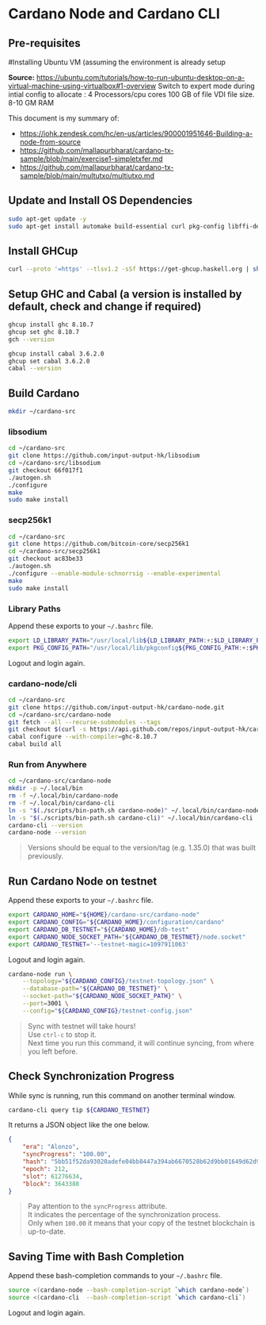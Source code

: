 # Cardano Node and Cardano CLI

## Pre-requisites

#Installing Ubuntu VM (assuming the environment is already setup

**Source:** https://ubuntu.com/tutorials/how-to-run-ubuntu-desktop-on-a-virtual-machine-using-virtualbox#1-overview
Switch to expert mode during intial config to allocate : 4 Processors/cpu cores
100 GB of file VDI file size.
8-10 GM RAM

This document is my summary of:  
- https://iohk.zendesk.com/hc/en-us/articles/900001951646-Building-a-node-from-source  
- https://github.com/mallapurbharat/cardano-tx-sample/blob/main/exercise1-simpletxfer.md  
- https://github.com/mallapurbharat/cardano-tx-sample/blob/main/multutxo/multiutxo.md  
## Update and Install OS Dependencies
```bash
sudo apt-get update -y
sudo apt-get install automake build-essential curl pkg-config libffi-dev libgmp-dev libssl-dev libtinfo-dev libsystemd-dev zlib1g-dev make g++ tmux git jq wget libncursesw5 libtool autoconf
```
## Install GHCup
```bash
curl --proto '=https' --tlsv1.2 -sSf https://get-ghcup.haskell.org | sh
```
## Setup GHC and Cabal (a version is installed by default, check and change if required)
```bash
ghcup install ghc 8.10.7
ghcup set ghc 8.10.7
gch --version
```
```bash
ghcup install cabal 3.6.2.0
ghcup set cabal 3.6.2.0
cabal --version
```
## Build Cardano
```bash
mkdir ~/cardano-src
```
### libsodium
```bash
cd ~/cardano-src
git clone https://github.com/input-output-hk/libsodium 
cd ~/cardano-src/libsodium 
git checkout 66f017f1 
./autogen.sh
./configure 
make 
sudo make install
```
### secp256k1
```bash
cd ~/cardano-src
git clone https://github.com/bitcoin-core/secp256k1
cd ~/cardano-src/secp256k1
git checkout ac83be33
./autogen.sh
./configure --enable-module-schnorrsig --enable-experimental
make
sudo make install
```
### Library Paths
Append these exports to your `~/.bashrc` file.  
```bash
export LD_LIBRARY_PATH="/usr/local/lib${LD_LIBRARY_PATH:+:$LD_LIBRARY_PATH}"
export PKG_CONFIG_PATH="/usr/local/lib/pkgconfig${PKG_CONFIG_PATH:+:$PKG_CONFIG_PATH}"
```
Logout and login again.  
### cardano-node/cli
```bash
cd ~/cardano-src
git clone https://github.com/input-output-hk/cardano-node.git
cd ~/cardano-src/cardano-node
git fetch --all --recurse-submodules --tags
git checkout $(curl -s https://api.github.com/repos/input-output-hk/cardano-node/releases/latest | jq -r .tag_name)
cabal configure --with-compiler=ghc-8.10.7
cabal build all
```
### Run from Anywhere
```bash
cd ~/cardano-src/cardano-node
mkdir -p ~/.local/bin
rm -f ~/.local/bin/cardano-node
rm -f ~/.local/bin/cardano-cli
ln -s "$(./scripts/bin-path.sh cardano-node)" ~/.local/bin/cardano-node
ln -s "$(./scripts/bin-path.sh cardano-cli)" ~/.local/bin/cardano-cli
cardano-cli --version
cardano-node --version
```
> Versions should be equal to the version/tag (e.g. 1.35.0) that was built previously.  
## Run Cardano Node on testnet
Append these exports to your `~/.bashrc` file.  
```bash
export CARDANO_HOME="${HOME}/cardano-src/cardano-node"
export CARDANO_CONFIG="${CARDANO_HOME}/configuration/cardano"
export CARDANO_DB_TESTNET="${CARDANO_HOME}/db-test"
export CARDANO_NODE_SOCKET_PATH="${CARDANO_DB_TESTNET}/node.socket"
export CARDANO_TESTNET='--testnet-magic=1097911063'
```
Logout and login again.  
```bash
cardano-node run \
    --topology="${CARDANO_CONFIG}/testnet-topology.json" \
    --database-path="${CARDANO_DB_TESTNET}" \
    --socket-path="${CARDANO_NODE_SOCKET_PATH}" \
    --port=3001 \
    --config="${CARDANO_CONFIG}/testnet-config.json"
```
> Sync with testnet will take hours!  
> Use `ctrl-c` to stop it.  
> Next time you run this command, it will continue syncing, from where you left before.  
## Check Synchronization Progress
While sync is running, run this command on another terminal window.  
```bash
cardano-cli query tip ${CARDANO_TESTNET}
```
It returns a JSON object like the one below. 
```json
{
    "era": "Alonzo", 
    "syncProgress": "100.00",
    "hash": "5bb51f52da93020adefe04bb8447a394ab6670528b62d9bb01649d62d9538da8",
    "epoch": 212,
    "slot": 61276634,
    "block": 3643388
}
```
> Pay attention to the `syncProgress` attribute.  
> It indicates the percentage of the synchronization process.  
> Only when `100.00` it means that your copy of the testnet blockchain is up-to-date.  
## Saving Time with Bash Completion
Append these bash-completion commands to your `~/.bashrc` file.  
```bash
source <(cardano-node --bash-completion-script `which cardano-node`)
source <(cardano-cli  --bash-completion-script `which cardano-cli`)
```
Logout and login again.  